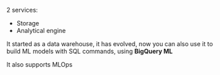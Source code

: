 
2 services:

- Storage
- Analytical engine


It started as a data warehouse, it has evolved, now you can also use it to build ML models with SQL commands, using **BigQuery ML**

It also supports MLOps



